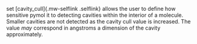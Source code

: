 set [cavity_cull]{.mw-selflink .selflink} allows the user to define how
sensitive pymol it to detecting cavities within the interior of a
molecule. Smaller cavities are not detected as the cavity cull value is
increased. The value *may* correspond in angstroms a dimension of the
cavity approximately.
